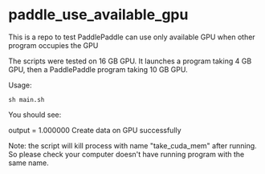 # paddle_use_available_gpu
This is a repo to test PaddlePaddle can use only available GPU when other program occupies the GPU

The scripts were tested on 16 GB GPU. It launches a program taking 4 GB GPU, then a PaddlePaddle
program taking 10 GB GPU.

Usage:

```
sh main.sh
```

You should see:

output = 1.000000
Create data on GPU successfully

Note: the script will kill process with name "take_cuda_mem" after running. So please check your
computer doesn't have running program with the same name.
